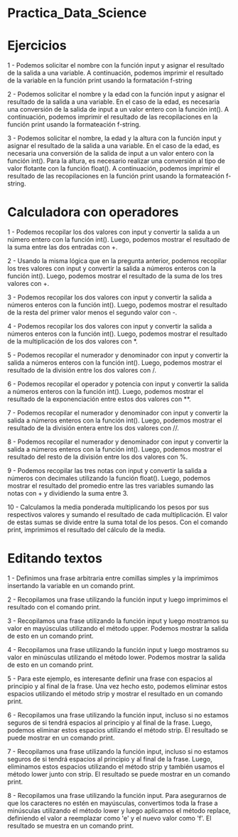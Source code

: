# Practica_Data_Science

# Ejercicios

1 - Podemos solicitar el nombre con la función input y asignar el resultado de la salida a una variable. A continuación, podemos imprimir el resultado de la variable en la función print usando la formatación f-string

2 - Podemos solicitar el nombre y la edad con la función input y asignar el resultado de la salida a una variable. En el caso de la edad, es necesaria una conversión de la salida de input a un valor entero con la función int(). A continuación, podemos imprimir el resultado de las recopilaciones en la función print usando la formateación f-string.

3 - Podemos solicitar el nombre, la edad y la altura con la función input y asignar el resultado de la salida a una variable. En el caso de la edad, es necesaria una conversión de la salida de input a un valor entero con la función int(). Para la altura, es necesario realizar una conversión al tipo de valor flotante con la función float(). A continuación, podemos imprimir el resultado de las recopilaciones en la función print usando la formateación f-string.

# Calculadora con operadores

1 - Podemos recopilar los dos valores con input y convertir la salida a un número entero con la función int(). Luego, podemos mostrar el resultado de la suma entre las dos entradas con +.

2 - Usando la misma lógica que en la pregunta anterior, podemos recopilar los tres valores con input y convertir la salida a números enteros con la función int(). Luego, podemos mostrar el resultado de la suma de los tres valores con +.

3 - Podemos recopilar los dos valores con input y convertir la salida a números enteros con la función int(). Luego, podemos mostrar el resultado de la resta del primer valor menos el segundo valor con -.

4 - Podemos recopilar los dos valores con input y convertir la salida a números enteros con la función int(). Luego, podemos mostrar el resultado de la multiplicación de los dos valores con *.

5 - Podemos recopilar el numerador y denominador con input y convertir la salida a números enteros con la función int(). Luego, podemos mostrar el resultado de la división entre los dos valores con /.

6 - Podemos recopilar el operador y potencia con input y convertir la salida a números enteros con la función int(). Luego, podemos mostrar el resultado de la exponenciación entre estos dos valores con **.

7 - Podemos recopilar el numerador y denominador con input y convertir la salida a números enteros con la función int(). Luego, podemos mostrar el resultado de la división entera entre los dos valores con //.

8 - Podemos recopilar el numerador y denominador con input y convertir la salida a números enteros con la función int(). Luego, podemos mostrar el resultado del resto de la división entre los dos valores con %.

9 - Podemos recopilar las tres notas con input y convertir la salida a números con decimales utilizando la función float(). Luego, podemos mostrar el resultado del promedio entre las tres variables sumando las notas con + y dividiendo la suma entre 3.

10 - Calculamos la media ponderada multiplicando los pesos por sus respectivos valores y sumando el resultado de cada multiplicación. El valor de estas sumas se divide entre la suma total de los pesos. Con el comando print, imprimimos el resultado del cálculo de la media.

# Editando textos

1 - Definimos una frase arbitraria entre comillas simples y la imprimimos insertando la variable en un comando print.

2 - Recopilamos una frase utilizando la función input y luego imprimimos el resultado con el comando print.

3 - Recopilamos una frase utilizando la función input y luego mostramos su valor en mayúsculas utilizando el método upper. Podemos mostrar la salida de esto en un comando print.

4 - Recopilamos una frase utilizando la función input y luego mostramos su valor en minúsculas utilizando el método lower. Podemos mostrar la salida de esto en un comando print.

5 - Para este ejemplo, es interesante definir una frase con espacios al principio y al final de la frase. Una vez hecho esto, podemos eliminar estos espacios utilizando el método strip y mostrar el resultado en un comando print.

6 - Recopilamos una frase utilizando la función input, incluso si no estamos seguros de si tendrá espacios al principio y al final de la frase. Luego, podemos eliminar estos espacios utilizando el método strip. El resultado se puede mostrar en un comando print.

7 - Recopilamos una frase utilizando la función input, incluso si no estamos seguros de si tendrá espacios al principio y al final de la frase. Luego, eliminamos estos espacios utilizando el método strip y también usamos el método lower junto con strip. El resultado se puede mostrar en un comando print.

8 - Recopilamos una frase utilizando la función input. Para asegurarnos de que los caracteres no estén en mayúsculas, convertimos toda la frase a minúsculas utilizando el método lower y luego aplicamos el método replace, definiendo el valor a reemplazar como 'e' y el nuevo valor como 'f'. El resultado se muestra en un comando print.

